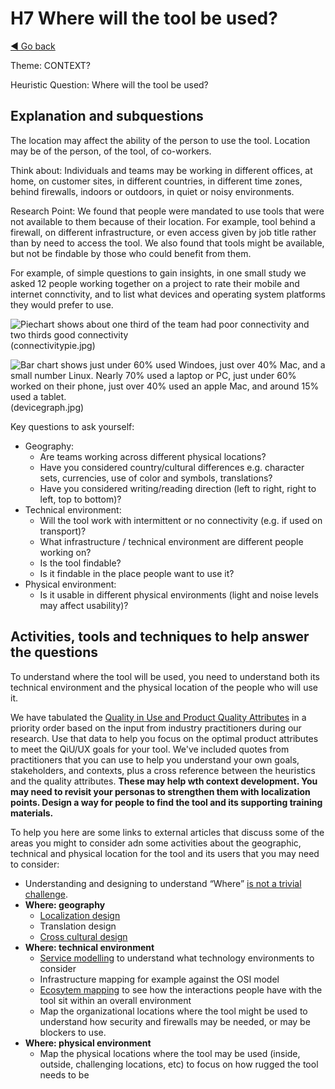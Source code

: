 # H7 Where will the tool be used?
[◄ Go back](README.md)

Theme: CONTEXT?

Heuristic Question: Where will the tool be used?

## Explanation and subquestions

The location may affect the ability of the person to use the tool. Location may be of the person, of the tool, of co-workers.

Think about: Individuals and teams may be working in different offices, at home, on customer sites, in different countries, in different time zones, behind firewalls, indoors or outdoors, in quiet or noisy environments.

Research Point: We found that people were mandated to use tools that were not available to them because of their location. For example, tool behind a firewall, on different infrastructure, or even access given by job title rather than by need to access the tool. We also found that tools might be available, but not be findable by those who could benefit from them. 

For example, of simple questions to gain insights, in one small study we asked 12 people working together on a project to rate their mobile and internet connctivity, and to list what devices and operating system platforms they would prefer to use.

![Piechart shows about one third of the team had poor connectivity and two thirds good connectivity][connectivitypie](connectivitypie.jpg)

[connectivitypie]: connectivitypie.jpg

![Bar chart shows just under 60% used Windoes, just over 40% Mac, and a small number Linux. Nearly 70% used a laptop or PC, just under 60% worked on their phone, just over 40% used an apple Mac, and around 15% used a tablet.][devicegraph](devicegraph.jpg)

[devicegraph]: devicegraph.jpg

Key questions to ask yourself:
- Geography:
    - Are teams working across different physical locations?
    - Have you considered country/cultural differences e.g. character sets, currencies, use of color and symbols, translations?
    - Have you considered writing/reading direction (left to right, right to left, top to bottom)?
- Technical environment:
    - Will the tool work with intermittent or no connectivity (e.g. if used on transport)?
    - What infrastructure / technical environment are different people working on?
    - Is the tool findable?
    - Is it findable in the place people want to use it?
- Physical environment:
    - Is it usable in different physical environments (light and noise levels may affect usability)?


## Activities, tools and techniques to help answer the questions
To understand where the tool will be used, you need to understand both its technical environment and the physical location of the people who will use it. 

We have tabulated the [Quality in Use and Product Quality Attributes](Qualityattributesv2.md) in a priority order based on the input from industry practitioners during our research. Use that data to help you focus on the optimal product attributes to meet the QiU/UX goals for your tool. We've included quotes from practitioners that you can use to help you understand your own goals, stakeholders, and contexts, plus a cross reference between the heuristics and the quality attributes. **These may help wth context development. You may need to revisit your personas to strengthen them with localization points. Design a way for people to find the tool and its supporting training materials.**

To help you here are some links to external articles that discuss some of the areas you might to consider adn some activities about the geographic, technical and physical location for the tool and its users that you may need to consider:
- Understanding and designing to understand “Where” [is not a trivial challenge](https://www.nngroup.com/news/item/translastion-and-localization-world-tour-stockholm/). 
- **Where: geography**
    - [Localization design](https://spotify.design/article/designing-for-the-world-an-introduction-to-localization)
    - Translation design
    - [Cross cultural design](https://www.nngroup.com/articles/crosscultural-design/)
- **Where: technical environment**
    - [Service modelling](https://www.interaction-design.org/literature/topics/service-design) to understand what technology environments to consider
    - Infrastructure mapping for example against the OSI model
    - [Ecosytem mapping](https://www.interaction-design.org/literature/topics/ecosystem-maps) to see how the interactions people have with the tool sit within an overall environment
    - Map the organizational locations where the tool might be used to understand how security and firewalls may be needed, or may be blockers to use. 
- **Where: physical environment**
    - Map the physical locations where the tool may be used (inside, outside, challenging locations, etc) to focus on how rugged the tool needs to be

